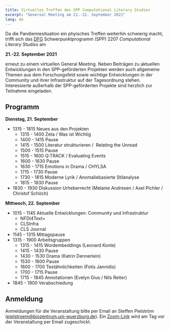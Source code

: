 ```yaml
---
title: Virtuelles Treffen des SPP Computational Literary Studies
excerpt: "Genereal Meeting am 21.-22. September 2021"
lang: de
---
```


Da die Pandiemiesituation ein phyisches Treffen weiterhin schwierig macht, trifft sich das [DFG](https://www.dfg.de/) Schwerpunktprogramm (SPP) 2207 *Computational Literary Studies* am

**21.-22. September 2021**

erneut zu einem virtuellen General Meeting. Neben Beiträgen zu aktuellen Entwicklungen in den SPP-geförderten Projekten werden auch allgemeine Themen aus dem Forschungsfeld sowie wichtige Entwicklungen in der Community und ihrer Infrastruktur auf der Tagesordnung stehen. Interessierte außerhalb der SPP-geförderten Projekte sind herzlich zur Teilnahme eingeladen.

## Programm
**Dienstag, 21. September**
- 1315 - 1815 Neues aus den Projekten
  - 1315 - 1400 Zeta / Was ist Wichtig
  - 1400 - 1415 Pause
  - 1415 - 1500 Literatur strukturieren /  Relating the Unread
  - 1500 - 1515 Pause
  - 1515 - 1600 Q:TRACK / Evaluating Events
  - 1600 - 1630 Pause
  - 1630 - 1715 Emotions in Drama / CHYLSA
  - 1715 - 1730 Pause
  - 1730 - 1815 Moderne Lyrik / Anomaliebasierte Stilanalyse
  - 1815 - 1830 Pause
- 1830 - 1930 Diskussion Urheberrecht (Melanie Andresen / Axel Pichler / Christof Schöch) 

**Mittwoch, 22. September**
- 1015 - 1145 Aktuelle Entwicklungen: Community und Infrastruktur
  - NFDI4Text+
  - CLSInfra
  - CLS Journal
- 1145 - 1315 Mittagspause
- 1315 - 1900 Arbeitsgruppen
  - 1315 - 1415 Wordembeddings (Leonard Konle)
  - 1415 - 1430 Pause
  - 1430 - 1530 Drama (Katrin Dennerlein)
  - 1530 - 1600 Pause
  - 1600 - 1700 Textähnlichkeiten (Fotis Jannidis)
  - 1700 - 1715 Pause
  - 1715 - 1845 Annotationen (Evelyn Gius / Nils Reiter)
- 1845 - 1900 Verabschiedung



## Anmeldung
Anmeldungen für die Veranstaltung bitte per Email an Steffen Pielström (pielstroem@biozentrum.uni-wuerzburg.de). Ein [Zoom-Link](https://zoom.us/de-de/meetings.html) wird am Tag vor der Veranstaltung per Email zugeschickt.



